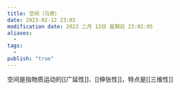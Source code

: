 ```yaml
---
title: 空间（马原）
date: 2023-02-12 23:02
modification date: 2023 二月 12日 星期日 23:02:05
aliases:
  - 
tags:
  - 
publish: "true"
---
```


空间是指物质运动的[[广延性]]、[[伸张性]]，特点是[[三维性]]
